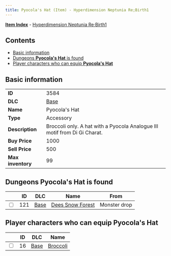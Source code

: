 ```yaml
---
title: Pyocola's Hat (Item) - Hyperdimension Neptunia Re;Birth1
---
```


[**Item Index**](/neptunia/rb1/item/index.html) - [Hyperdimension Neptunia Re;Birth1](/neptunia/rb1)

## Contents

- [Basic information](#basic-information)
- [Dungeons **Pyocola's Hat** is found](#dungeons-pyocolas-hat-is-found)
- [Player characters who can equip **Pyocola's Hat**](#player-characters-who-can-equip-pyocolas-hat)
## Basic information

|   |   |
| -- | -- |
| **ID** | 3584 |
| **DLC** | [Base](/neptunia/rb1/dlc/1-base.html) |
| **Name** | Pyocola's Hat |
| **Type** | Accessory |
| **Description** | Broccoli only. A hat with a Pyocola Analogue III motif from Di Gi Charat. |
| **Buy Price** | 1000 |
| **Sell Price** | 500 |
| **Max inventory** | 99 |


## Dungeons **Pyocola's Hat** is found

|    | ID | DLC | Name | From |
| -- | -- | --- | ---- | ---- |
| <input type="checkbox" id="rb1-dungeon-1-121" class="trackbox" /> | 121 | [Base](/neptunia/rb1/dlc/1-base.html) | [Dees Snow Forest](/neptunia/rb1/dungeon/1-121-dees-snow-forest.html) | Monster drop |


## Player characters who can equip **Pyocola's Hat**

|    | ID | DLC | Name |
| -- | -- | --- | ---- |
| <input type="checkbox" id="rb1-player-1-16" class="trackbox" /> | 16 | [Base](/neptunia/rb1/dlc/1-base.html) | [Broccoli](/neptunia/rb1/player/1-16-broccoli.html) |
